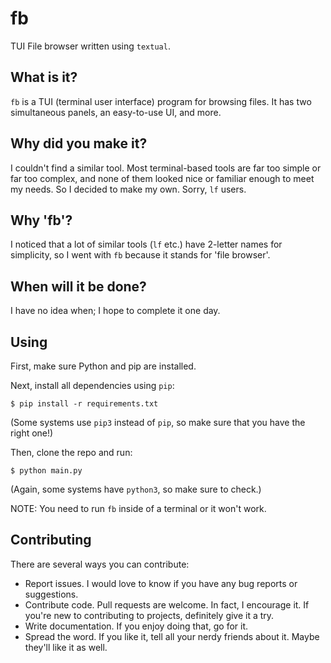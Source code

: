 # fb

TUI File browser written using `textual`.
## What is it?
`fb` is a TUI (terminal user interface) program for browsing files. It has two simultaneous panels, an easy-to-use UI, and more.
## Why did you make it?
I couldn't find a similar tool. Most terminal-based tools are far too simple or far too complex, and none of them looked nice or familiar enough to meet my needs. So I decided to make my own. Sorry, `lf` users.
## Why 'fb'?
I noticed that a lot of similar tools (`lf` etc.) have 2-letter names for simplicity, so I went with `fb` because it stands for 'file browser'. 
## When will it be done?
I have no idea when; I hope to complete it one day.
## Using
First, make sure Python and pip are installed.

Next, install all dependencies using `pip`:
```
$ pip install -r requirements.txt
```
(Some systems use `pip3` instead of `pip`, so make sure that you have the right one!)

Then, clone the repo and run:
```
$ python main.py
```
(Again, some systems have `python3`, so make sure to check.)

NOTE: You need to run `fb` inside of a terminal or it won't work.
## Contributing
There are several ways you can contribute:
* Report issues. I would love to know if you have any bug reports or suggestions.
* Contribute code. Pull requests are welcome. In fact, I encourage it. If you're new to contributing to projects, definitely give it a try.
* Write documentation. If you enjoy doing that, go for it.
* Spread the word. If you like it, tell all your nerdy friends about it. Maybe they'll like it as well.